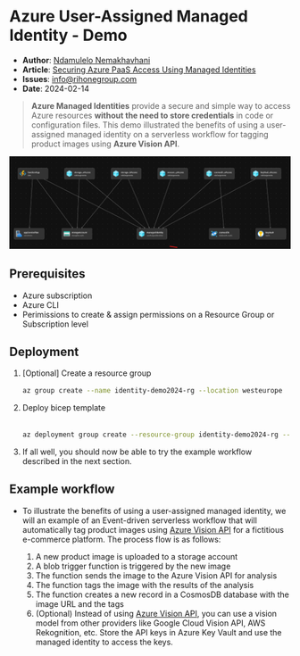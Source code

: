 # Azure User-Assigned Managed Identity - Demo

* **Author**: [Ndamulelo Nemakhavhani](https://blog.ndamulelo.co.za/about)
* **Article**: [Securing Azure PaaS Access Using Managed Identities](https://blog.ndamulelo.co.za/azure-user-assigned-managed-identity-demo)
* **Issues**: [info@rihonegroup.com](mailto:info@info@rihonegroup.com)
* **Date**: 2024-02-14

> **Azure Managed Identities** provide a secure and simple way to access Azure resources **without the need to store credentials** in code or configuration files. This  demo illustrated the benefits of using a user-assigned managed identity on a serverless workflow for tagging product images using **Azure Vision API**.



 ![Azure User-Assigned Managed Identity - Demo](./azure-managed-identity-template.png)


## Prerequisites

- Azure subscription
- Azure CLI
- Perimissions to create & assign permissions on a Resource Group or Subscription level

## Deployment

1. [Optional] Create a resource group

   ```bash
   az group create --name identity-demo2024-rg --location westeurope
   ```

2. Deploy bicep template

   ```bash

   az deployment group create --resource-group identity-demo2024-rg --template-file ./main.bicep
   ```

3. If all well, you should now be able to try the example workflow described in the next section.


## Example workflow

- To illustrate the benefits of using a user-assigned managed identity, we will an example of an Event-driven serverless workflow 
that will automatically tag product images using [Azure Vision API]() for a fictitious e-commerce platform. The process flow is as follows:

  1. A new product image is uploaded to a storage account
  2. A blob trigger function is triggered by the new image
  3. The function sends the image to the Azure Vision API for analysis
  4. The function tags the image with the results of the analysis
  5. The function creates a new record in a CosmosDB database with the image URL and the tags
  6. (Optional) Instead of using [Azure Vision API](), you can use a vision model from other providers like Google Cloud Vision API, AWS Rekognition, etc. Store 
    the API keys in Azure Key Vault and use the managed identity to access the keys.
